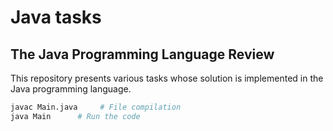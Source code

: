 # Java tasks
## The Java Programming Language Review

This repository presents various tasks whose solution is implemented in the Java programming language.

```bash
javac Main.java     # File compilation
java Main      # Run the code
```